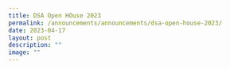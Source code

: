```yaml
---
title: DSA Open HOuse 2023
permalink: /announcements/announcements/dsa-open-house-2023/
date: 2023-04-17
layout: post
description: ""
image: ""
---
```

